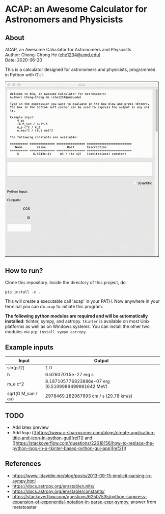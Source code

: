 # ACAP: an Awesome Calculator for Astronomers and Physicists

## About

ACAP, an Awesome Calculator for Astronomers and Physicists.  
Author: Chong-Chong He (che1234@umd.edu)  
Date: 2020-06-20

This is a calculator designed for astronomers and physicists,
programmed in Python with GUI.

<img src="./demo-fast.gif" width="500">

## How to run?

Clone this repository. Inside the directory of this project, do

```
pip install -e .
```

This will create a executable call 'acap' in your PATH. Now anywhere in your terminal you can do `acap` to initiate this program.

**The following python modules are required and will be automatically
installed:** tkinter, sympy, and astropy. `tkinter` is available on
most Unix platforms as well as on Windows systems. You can install the
other two modules via `pip install sympy astropy`.

## Example inputs

| Input              | Output                                             |
| ------------------ | -------------------------------------------------- |
| sin(pi/2)          | 1.0                                                |
| h                  | 6.62607015e-27 erg s                               |
| m_e c^2            | 8.187105776823886e-07 erg (0.5109989499961642 MeV) |
| sqrt(G M_sun / au) | 2978469.182967693 cm / s (29.78 km/s)              |

## TODO

- Add latex preview
- Add logo ([[https://www.c-sharpcorner.com/blogs/create-application-title-and-icon-in-python-gui][ref1]] and [[https://stackoverflow.com/questions/22618156/how-to-replace-the-python-logo-in-a-tkinter-based-python-gui-app][ref2]])

## References

- https://www.lidavidm.me/blog/posts/2013-09-15-implicit-parsing-in-sympy.html
- https://docs.astropy.org/en/stable/units/
- https://docs.astropy.org/en/stable/constants/
- https://stackoverflow.com/questions/62507535/python-suppress-expansion-of-exponential-notation-in-parse-expr-sympy, answer from metatoaster

